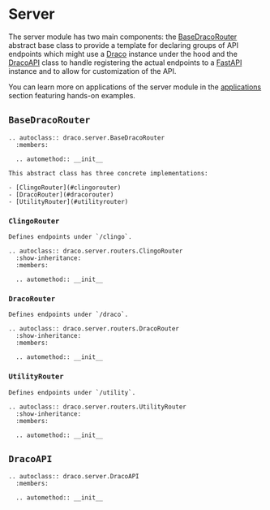 <!-- #region -->

# Server

The server module has two main components: the [BaseDracoRouter](#basedracorouter) abstract base class to provide a
template for declaring groups of API endpoints which might use a [Draco](./draco.ipynb) instance under the hood and the
[DracoAPI](#dracoapi) class to handle registering the actual endpoints to a [FastAPI](https://fastapi.tiangolo.com/)
instance and to allow for customization of the API.

You can learn more on applications of the server module in the [applications](../applications/server.md) section
featuring hands-on examples.

## `BaseDracoRouter`

```{eval-rst}
.. autoclass:: draco.server.BaseDracoRouter
  :members:

  .. automethod:: __init__
```

```{note}
This abstract class has three concrete implementations:

- [ClingoRouter](#clingorouter)
- [DracoRouter](#dracorouter)
- [UtilityRouter](#utilityrouter)
```

### `ClingoRouter`

```{note}
Defines endpoints under `/clingo`.
```

```{eval-rst}
.. autoclass:: draco.server.routers.ClingoRouter
  :show-inheritance:
  :members:

  .. automethod:: __init__
```

### `DracoRouter`

```{note}
Defines endpoints under `/draco`.
```

```{eval-rst}
.. autoclass:: draco.server.routers.DracoRouter
  :show-inheritance:
  :members:

  .. automethod:: __init__
```

### `UtilityRouter`

```{note}
Defines endpoints under `/utility`.
```

```{eval-rst}
.. autoclass:: draco.server.routers.UtilityRouter
  :show-inheritance:
  :members:

  .. automethod:: __init__
```

## `DracoAPI`

```{eval-rst}
.. autoclass:: draco.server.DracoAPI
  :members:

  .. automethod:: __init__
```

<!-- #endregion -->

